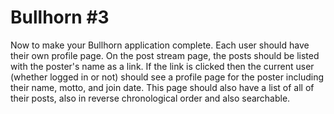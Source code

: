 # Bullhorn #3

Now to make your Bullhorn application complete. Each user should have their own profile page. On the post stream page, the posts should be listed with the poster's name as a link. If the link is clicked then the current user (whether logged in or not) should see a profile page for the poster including their name, motto, and join date. This page should also have a list of all of their posts, also in reverse chronological order and also searchable.